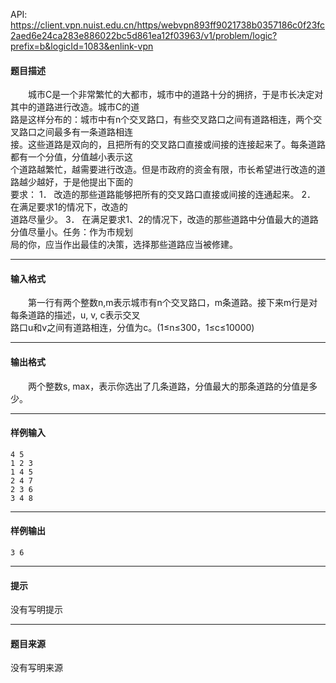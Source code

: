 API: https://client.vpn.nuist.edu.cn/https/webvpn893ff9021738b0357186c0f23fc2aed6e24ca283e886022bc5d861ea12f03963/v1/problem/logic?prefix=b&logicId=1083&enlink-vpn

#### 题目描述

　　城市C是一个非常繁忙的大都市，城市中的道路十分的拥挤，于是市长决定对其中的道路进行改造。城市C的道  
路是这样分布的：城市中有n个交叉路口，有些交叉路口之间有道路相连，两个交叉路口之间最多有一条道路相连  
接。这些道路是双向的，且把所有的交叉路口直接或间接的连接起来了。每条道路都有一个分值，分值越小表示这  
个道路越繁忙，越需要进行改造。但是市政府的资金有限，市长希望进行改造的道路越少越好，于是他提出下面的  
要求： 1． 改造的那些道路能够把所有的交叉路口直接或间接的连通起来。 2． 在满足要求1的情况下，改造的  
道路尽量少。 3． 在满足要求1、2的情况下，改造的那些道路中分值最大的道路分值尽量小。任务：作为市规划  
局的你，应当作出最佳的决策，选择那些道路应当被修建。

---

#### 输入格式

　　第一行有两个整数n,m表示城市有n个交叉路口，m条道路。接下来m行是对每条道路的描述，u, v, c表示交叉  
路口u和v之间有道路相连，分值为c。(1≤n≤300，1≤c≤10000)

---

#### 输出格式

　　两个整数s, max，表示你选出了几条道路，分值最大的那条道路的分值是多少。

---

#### 样例输入
```
4 5
1 2 3
1 4 5
2 4 7
2 3 6
3 4 8

```

---

#### 样例输出
```
3 6
```

---

#### 提示

没有写明提示

---

#### 题目来源

没有写明来源